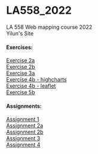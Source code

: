 # LA558_2022
LA 558 Web mapping course 2022  
Yilun's Site  

#### Exercises:  
[Exercise 2a](https://yiluny217.github.io/LA558_2022/web/ex2a.html)  
[Exercise 2b](https://yiluny217.github.io/LA558_2022/web/ex2b.html)  
[Exercise 3a](https://yiluny217.github.io/LA558_2022/web/ex3a.html)  
[Exercise 4b - highcharts](https://yiluny217.github.io/LA558_2022/web/ex4b_highchart.html)  
[Exercise 4b - leaflet](https://yiluny217.github.io/LA558_2022/web/ex4b_leaflet.html)  
[Exercise 5b](https://yiluny217.github.io/LA558_2022/web/ex5b.html)  

#### Assignments:  
[Assignment 1](https://yiluny217.github.io/LA558_2022/web/assignment1.html)  
[Assignment 2a](https://yiluny217.github.io/LA558_2022/web/assignment2a.html)  
[Assignment 2b](https://yiluny217.github.io/LA558_2022/web/assignment2b.html)  
[Assignment 3](https://yiluny217.github.io/LA558_2022/web/assignment3.html)  
[Assignment 4](https://yiluny217.github.io/LA558_2022/web/assignment4.html)  
  
  
  
  
  
  










